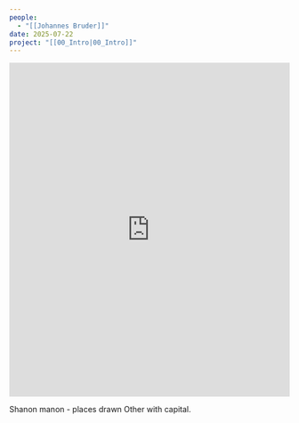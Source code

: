 ```yaml
---
people:
  - "[[Johannes Bruder]]"
date: 2025-07-22
project: "[[00_Intro|00_Intro]]"
---
```


<iframe name="embed_readwrite" src="https://pad.vvvvvvaria.org/JB_Intro?showControls=true&showChat=flse&showLineNumbers=true&useMonospaceFont=false" width="100%" height="600" frameborder="0"></iframe>

Shanon manon - places drawn Other with capital. 
